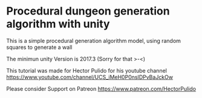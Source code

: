 # Procedural dungeon generation algorithm with unity

This is a simple procedural generation algorithm model, using random squares to generate a wall

The minimun unity Version is 2017.3 (Sorry for that >-<)

This tutorial was made for Hector Pulido for his youtube channel 
https://www.youtube.com/channel/UCS_iMeH0P0nsIDPvBaJckOw

Please consider Support on Patreon
https://www.patreon.com/HectorPulido

